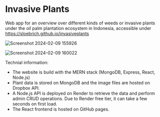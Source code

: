 # Invasive Plants
Web app for an overview over different kinds of weeds or invasive plants under the oil palm plantation ecosystem in Indonesia, 
accessible under https://sloebrich.github.io/invasiveplants 

![Screenshot 2024-02-09 155926](https://github.com/sloebrich/invasiveplants/assets/59025617/ac84af01-08d7-4de6-8620-72f7bdaa698d)

![Screenshot 2024-02-09 160022](https://github.com/sloebrich/invasiveplants/assets/59025617/417833f9-c705-477e-a775-7d44e4497a5e)

Technial information:
 - The website is build with the MERN stack (MongoDB, Express, React, Node.js)
 - Plant data is stored on MongoDB and the image files are hosted on Dropbox API.
 - A Node.js API is deployed on Render to retrieve the data and perform admin CRUD operations. Due to Render free tier, it can take a few seconds on first load.
 - The React frontend is hosted on GitHub pages. 
